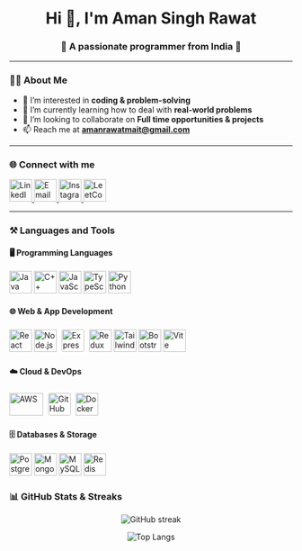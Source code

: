<h1 align="center">Hi 👋, I'm Aman Singh Rawat</h1>
<h3 align="center">🚀 A passionate programmer from India 🚀</h3>

---

### 👨‍💻 About Me
- 👀 I’m interested in **coding & problem-solving**  
- 🌱 I’m currently learning how to deal with **real-world problems**  
- 💞️ I’m looking to collaborate on **Full time opportunities & projects**  
- 📫 Reach me at **amanrawatmait@gmail.com**

---

### 🌐 Connect with me
<p align="left">
  <a href="https://www.linkedin.com/in/amanrawatmait" target="_blank">
    <img src="https://cdn.jsdelivr.net/gh/devicons/devicon/icons/linkedin/linkedin-original.svg" alt="LinkedIn" height="40" width="40"/>
  </a>
  <a href="mailto:amanrawatmait@gmail.com">
    <img src="https://cdn-icons-png.flaticon.com/512/732/732200.png" alt="Email" height="40" width="40"/>
  </a>
  <a href="https://instagram.com/amanhikyun" target="_blank">
    <img src="https://cdn-icons-png.flaticon.com/512/2111/2111463.png" alt="Instagram" height="40" width="40"/>
  </a>
  <a href="https://leetcode.com/u/aman_singh_rawat" target="_blank">
    <img src="https://cdn.iconscout.com/icon/free/png-512/leetcode-3521542-2944960.png" alt="LeetCode" height="40" width="40"/>
  </a>
</p>

---

### ⚒️ Languages and Tools

#### 🖥️ Programming Languages
<p>
  <img src="https://cdn.jsdelivr.net/gh/devicons/devicon/icons/java/java-original.svg" width="40" height="40" alt="Java"/>
  <img src="https://cdn.jsdelivr.net/gh/devicons/devicon/icons/cplusplus/cplusplus-original.svg" width="40" height="40" alt="C++"/>
  <img src="https://cdn.jsdelivr.net/gh/devicons/devicon/icons/javascript/javascript-original.svg" width="40" height="40" alt="JavaScript"/>
  <img src="https://cdn.jsdelivr.net/gh/devicons/devicon/icons/typescript/typescript-original.svg" width="40" height="40" alt="TypeScript"/>
  <img src="https://cdn.jsdelivr.net/gh/devicons/devicon/icons/python/python-original.svg" width="40" height="40" alt="Python"/>
</p>

#### 🌐 Web & App Development
<p>
  <img src="https://cdn.jsdelivr.net/gh/devicons/devicon/icons/react/react-original.svg" width="40" height="40" alt="React"/>
  <img src="https://cdn.jsdelivr.net/gh/devicons/devicon/icons/nodejs/nodejs-original.svg" width="40" height="40" alt="Node.js"/>
  <img src="https://cdn.jsdelivr.net/gh/devicons/devicon/icons/express/express-original-wordmark.svg" width="40" height="40" alt="Express" style="background:white; padding:5px; border-radius:8px;"/>
  <img src="https://cdn.jsdelivr.net/gh/devicons/devicon/icons/redux/redux-original.svg" width="40" height="40" alt="Redux"/>
  <img src="https://www.vectorlogo.zone/logos/tailwindcss/tailwindcss-icon.svg" width="40" height="40" alt="TailwindCSS"/>
  <img src="https://cdn.jsdelivr.net/gh/devicons/devicon/icons/bootstrap/bootstrap-original.svg" width="40" height="40" alt="Bootstrap"/>
  <img src="https://cdn.jsdelivr.net/gh/devicons/devicon/icons/vite/vite-original.svg" width="40" height="40" alt="Vite"/>
</p>

#### ☁️ Cloud & DevOps
<p>
  <img src="https://cdn.jsdelivr.net/gh/devicons/devicon/icons/amazonwebservices/amazonwebservices-original-wordmark.svg" width="60" height="40" alt="AWS"/>
  <img src="https://cdn.jsdelivr.net/gh/devicons/devicon/icons/github/github-original.svg" width="40" height="40" alt="GitHub Actions" style="background:white; border-radius:8px; padding:5px;"/>
  <img src="https://cdn.jsdelivr.net/gh/devicons/devicon/icons/docker/docker-original.svg" width="40" height="40" alt="Docker"/>
</p>
  
#### 🗄️ Databases & Storage
<p>
  <img src="https://cdn.jsdelivr.net/gh/devicons/devicon/icons/postgresql/postgresql-original.svg" width="40" height="40" alt="PostgreSQL"/>
  <img src="https://cdn.jsdelivr.net/gh/devicons/devicon/icons/mongodb/mongodb-original.svg" width="40" height="40" alt="MongoDB"/>
  <img src="https://cdn.jsdelivr.net/gh/devicons/devicon/icons/mysql/mysql-original.svg" width="40" height="40" alt="MySQL"/>
  <img src="https://cdn.jsdelivr.net/gh/devicons/devicon/icons/redis/redis-original.svg" width="40" height="40" alt="Redis"/>
</p>

### 📊 GitHub Stats & Streaks
<p align="center">
  <img src="https://github-readme-streak-stats.herokuapp.com/?user=rawattji&theme=radical" alt="GitHub streak"/>
</p>
<p align="center">
  <img src="https://github-readme-stats.vercel.app/api/top-langs/?username=rawattji&layout=compact&theme=radical" alt="Top Langs"/>
</p>
